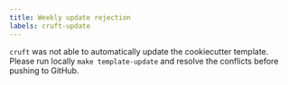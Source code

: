 ```yaml
---
title: Weekly update rejection
labels: cruft-update
---
```

`cruft` was not able to automatically update the cookiecutter template.
Please run locally `make template-update` and resolve the conflicts before pushing to GitHub.

